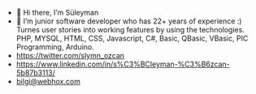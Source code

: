 - 👋 Hi there, I’m Süleyman
- 👀 I’m junior software developer who has 22+ years of experience :) Turnes user stories into working features by using the technologies. PHP, MYSQL, HTML, CSS, Javascript, C#, Basic, QBasic, VBasic, PIC Programming, Arduino.
- https://twitter.com/slymn_ozcan
- https://www.linkedin.com/in/s%C3%BCleyman-%C3%B6zcan-5b87b3113/
- bilgi@webhox.com

<!---
suleymanozcan/suleymanozcan is a ✨ special ✨ repository because its `README.md` (this file) appears on your GitHub profile.
You can click the Preview link to take a look at your changes.
--->
